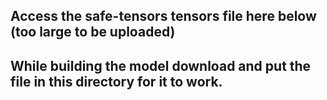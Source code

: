 ## Access the safe-tensors tensors file here below (too large to be uploaded)

## While building the model download and put the file in this directory for it to work.
